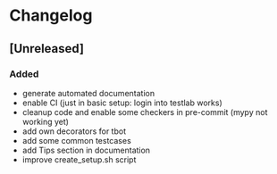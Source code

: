 # Changelog

## [Unreleased]
### Added
- generate automated documentation
- enable CI (just in basic setup: login into testlab works)
- cleanup code and enable some checkers in pre-commit
  (mypy not working yet)
- add own decorators for tbot
- add some common testcases
- add Tips section in documentation
- improve create_setup.sh script
